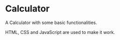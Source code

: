 # Calculator

A Calculator with some basic functionalities.

HTML, CSS and JavaScript are used to make it work.
